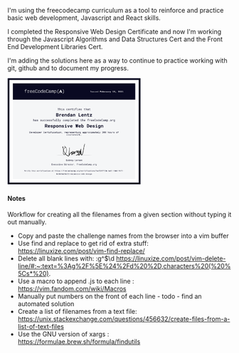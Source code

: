 I'm using the freecodecamp curriculum as a tool to reinforce and practice basic
web development, Javascript and React skills.

I completed the Responsive Web Design Certificate and now I'm working through
the Javascript Algorithms and Data Structures Cert and the Front End Development
Libraries Cert.

I'm adding the solutions here as a way to continue to practice working with git,
github and to document my progress. 

[<img
src="https://github.com/blentz100/freecodecamp-solutions/blob/main/images/responsive_cert.png?raw=true"
alt="drawing" width="300"/>](https://freecodecamp.org/certification/fccf24ff13b-6c51-46b5-9471-8e3644a03c32/responsive-web-design)


#### Notes

Workflow for creating all the filenames from a given section without typing it
out manually.

- Copy and paste the challenge names from the browser into a vim buffer
- Use find and replace to get rid of extra stuff: https://linuxize.com/post/vim-find-replace/
- Delete all blank lines with: :g\^$\d https://linuxize.com/post/vim-delete-line/#:~:text=%3Ag%2F%5E%24%2Fd%20%2D,characters%20(%20%5Cs*%20).
- Use a macro to append .js to each line : https://vim.fandom.com/wiki/Macros
- Manually put numbers on the front of each line - todo - find an automated
solution
- Create a list of filenames from a text file: https://unix.stackexchange.com/questions/456632/create-files-from-a-list-of-text-files
- Use the GNU version of xargs : https://formulae.brew.sh/formula/findutils
